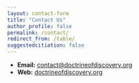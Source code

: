 ```yaml
---
layout: contact-form
title: "Contact Us"
author_profile: false
permalink: /contact/
redirect_from: /table/
suggestedcitiation: false
---
```


- **Email:** [contact@doctrineofdiscovery.org](mailto:contact@doctrineofdiscovery.org)
- **Web:** [doctrineofdiscovery.org](https://doctrineofdiscovery.org)
